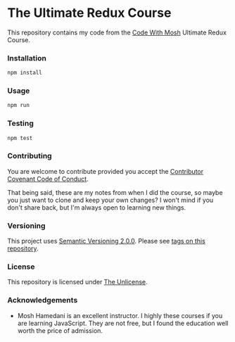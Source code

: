 # The Ultimate Redux Course

This repository contains my code from the [Code With Mosh](https://codewithmosh.com) Ultimate Redux Course.

### Installation

```bash
npm install
```

### Usage

```bash
npm run
```

### Testing

```bash
npm test
```

### Contributing

You are welcome to contribute provided you accept the [Contributor Covenant Code of Conduct](CONTRIBUTING.md).

That being said, these are my notes from when I did the course, so maybe you just want to clone and keep your own changes? I won't mind if you don't share back, but I'm always open to learning new things.

### Versioning

This project uses [Semantic Versioning 2.0.0](http://semver.org/). Please see [tags on this repository](https://github.com/your/project/tags).

### License

This repository is licensed under [The Unlicense](LICENSE.md).

### Acknowledgements

- Mosh Hamedani is an excellent instructor. I highly these courses if you are learning JavaScript. They are not free, but I found the education well worth the price of admission.
